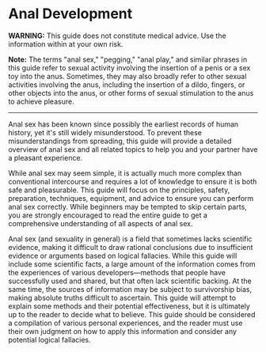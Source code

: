 # Anal Development

**WARNING:** This guide does not constitute medical advice. Use the information within at your own risk.

**Note:** The terms "anal sex," "pegging," "anal play," and similar phrases in this guide refer to sexual activity involving the insertion of a penis or a sex toy into the anus. Sometimes, they may also broadly refer to other sexual activities involving the anus, including the insertion of a dildo, fingers, or other objects into the anus, or other forms of sexual stimulation to the anus to achieve pleasure.

------

Anal sex has been known since possibly the earliest records of human history, yet it's still widely misunderstood. To prevent these misunderstandings from spreading, this guide will provide a detailed overview of anal sex and all related topics to help you and your partner have a pleasant experience.

While anal sex may seem simple, it is actually much more complex than conventional intercourse and requires a lot of knowledge to ensure it is both safe and pleasurable. This guide will focus on the principles, safety, preparation, techniques, equipment, and advice to ensure you can perform anal sex correctly. While beginners may be tempted to skip certain parts, you are strongly encouraged to read the entire guide to get a comprehensive understanding of all aspects of anal sex.

Anal sex (and sexuality in general) is a field that sometimes lacks scientific evidence, making it difficult to draw rational conclusions due to insufficient evidence or arguments based on logical fallacies. While this guide will include some scientific facts, a large amount of the information comes from the experiences of various developers—methods that people have successfully used and shared, but that often lack scientific backing. At the same time, the sources of information may be subject to survivorship bias, making absolute truths difficult to ascertain. This guide will attempt to explain some methods and their potential effectiveness, but it is ultimately up to the reader to decide what to believe. This guide should be considered a compilation of various personal experiences, and the reader must use their own judgment on how to apply this information and consider any potential logical fallacies.
